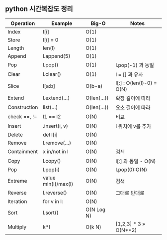 ## python 시간복잡도 정리

|Operation|Example|Big-O|Notes|
|---------|-------|-----|-----|
|Index |l[i]	|O(1)|	|
|Store	|l[i] = 0|O(1)|  |
|Length	|len(l)|	O(1)|	 |
|Append	|l.append(5)|O(1)|    |	 
|Pop	|l.pop()|	O(1)	|l.pop(-1) 과 동일|
|Clear	|l.clear()	|O(1)	|l = [] 과 유사|
|Slice	|l[a:b]	|O(b-a)	|l[:] : O(len(l)-0) = O(N)|
|Extend	|l.extend(…)	|O(len(…))	|확장 길이에 따라|
|Construction	|list(…)|	O(len(…))	|요소 길이에 따라|
|check ==, !=|	l1 == l2	|O(N)	|비교|
|Insert	|.insert(i, v)|	O(N)	|i 위치에 v를 추가|
|Delete	|del l[i]	|O(N)|	 |
|Remove	|l.remove(…)	|O(N)|	 |
|Containment	|x in/not in l	|O(N)|	검색|
|Copy	|l.copy()	|O(N)|	l[:] 과 동일 - O(N)|
|Pop	|l.pop(i)	|O(N)|	l.pop(0):O(N)|
|Extreme |value	min(l)/max(l)	|O(N)	|검색|
|Reverse	|l.reverse()	|O(N)	|그대로 반대로|
|Iteration	|for v in l:	|O(N)| 	 |
|Sort	|l.sort()|	O(N Log N)| 	 |
|Multiply	|k*l	|O(k N)|	[1,2,3] * 3 » O(N**2)|
